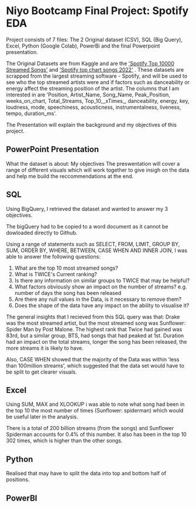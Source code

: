 # Niyo Bootcamp Final Project: Spotify EDA

Project consists of 7 files: The 2 Original dataset (CSV), SQL (Big Query), Excel, Python (Google Colab), PowerBi and the final Powerpoint presentation.

The Original Datasets are from Kaggle and are the ['Spotify Top 10000 Streamed Songs'](https://www.kaggle.com/datasets/rakkesharv/spotify-top-10000-streamed-songs?datasetId=2777839&sortBy=dateCreated&sort=most-comments) and ['Spotify top chart songs 2022'](https://www.kaggle.com/datasets/sveta151/spotify-top-chart-songs-2022) . These datasets are scrapped from the largest streaming software - Spotify, and will be used to see who the top streamed artists were and if factors such as danceability or energy affect the streaming position of the artist. The columns that I am interested in are 'Position, Artist_Name, Song_Name, Peak_Position, weeks_on_chart, Total_Streams, Top_10__xTimes_, danceability, energy, key, loudness, mode, speechiness, acousticness, instrumentalness, liveness, tempo, duration_ms'.

The Presentation will explain the background and my objectives of this project.

## PowerPoint Presentation
What the dataset is about:
My objectives
The preswentation will cover a range of different visuals which will work together to give insigh on the data and help me build the reccommendations at the end.

## SQL

Using BigQuery, I retrieved the dataset and wanted to answer my 3 objectives.

The bigQuery had to be copied to a word document as it cannot be dowloaded directly to Github.

Using a range of statements such as SELECT, FROM, LIMIT, GROUP BY, SUM, ORDER BY, WHERE, BETWEEN, CASE WHEN AND INNER JOIN, I was able to answer the following questions:
1. What are the top 10 most streamed songs?
2. What is TWICE's Current ranking?
3. Is there any information on similar groups to TWICE that may be helpful?
4. What factors obviously show an impact on the number of streams? e.g. number of days the song has been released
5. Are there any null values in the Data, is it necessary to remove them?
6. Does the shape of the data have any impact on the ability to visualise it?

The general insights that I recieved from this SQL query was that:
Drake was the most streamed artist, but the most streamed song was Sunflower: Spider Man by Post Malone.
The highest rank that Twice had gained was 83rd, but a similar group, BTS, had songs that had peaked at 1st. Duration had an impact on the total streams, longer the song has been released, the more streams it is likely to have.

Also, CASE WHEN showed that the majority of the Data was within 'less than 100million streams', which suggested that the data set would have to be split to get clearer visuals.

## Excel
Using SUM, MAX and XLOOKUP i was able to note what song had been in the top 10 the most number of times (Sunflower: spiderman) which would be useful later in the analysis.

There is a total of 200 billion streams (from the songs) and Sunflower Spiderman accounts for 0.4% of this number. It also has been in the top 10 302 times, which is higher than the other songs.

## Python
Realised that may have to split the data into top and bottom half of positions. 



## PowerBI


